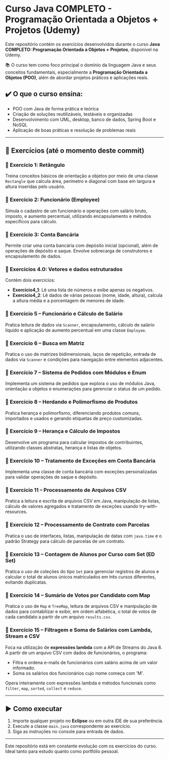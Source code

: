 # Curso Java COMPLETO - Programação Orientada a Objetos + Projetos (Udemy)

Este repositório contém os exercícios desenvolvidos durante o curso **Java COMPLETO: Programação Orientada a Objetos + Projetos**, disponível na Udemy.

📚 O curso tem como foco principal o domínio da linguagem Java e seus conceitos fundamentais, especialmente a **Programação Orientada a Objetos (POO)**, além de abordar projetos práticos e aplicações reais.

## ✔️ O que o curso ensina:

* POO com Java de forma prática e teórica
* Criação de soluções reutilizáveis, testáveis e organizadas
* Desenvolvimento com UML, desktop, banco de dados, Spring Boot e NoSQL
* Aplicação de boas práticas e resolução de problemas reais

---

## 📁 Exercícios (até o momento deste commit)

### 🔹 Exercício 1: Retângulo

Treina conceitos básicos de orientação a objetos por meio de uma classe `Rectangle` que calcula área, perímetro e diagonal com base em largura e altura inseridas pelo usuário.

### 🔹 Exercício 2: Funcionário (Employee)

Simula o cadastro de um funcionário e operações com salário bruto, imposto, e aumento percentual, utilizando encapsulamento e métodos específicos para cálculo.

### 🔹 Exercício 3: Conta Bancária

Permite criar uma conta bancária com depósito inicial (opcional), além de operações de depósito e saque. Envolve sobrecarga de construtores e encapsulamento de dados.

### 🔹 Exercícios 4.0: Vetores e dados estruturados

Contém dois exercícios:

* **Exercicio4\_1**: Lê uma lista de números e exibe apenas os negativos.
* **Exercicio4\_2**: Lê dados de várias pessoas (nome, idade, altura), calcula a altura média e a porcentagem de menores de idade.

### 🔹 Exercício 5 – Funcionário e Cálculo de Salário

Pratica leitura de dados via `Scanner`, encapsulamento, cálculo de salário líquido e aplicação de aumento percentual em uma classe `Employee`.

### 🔹 Exercício 6 – Busca em Matriz

Pratica o uso de matrizes bidimensionais, laços de repetição, entrada de dados via `Scanner` e condições para navegação entre elementos adjacentes.

### 🔹 Exercício 7 – Sistema de Pedidos com Módulos e Enum

Implementa um sistema de pedidos que explora o uso de módulos Java, orientação a objetos e enumerações para gerenciar o status de um pedido.

### 🔹 Exercício 8 – Herdando e Polimorfismo de Produtos

Pratica herança e polimorfismo, diferenciando produtos comuns, importados e usados e gerando etiquetas de preço customizadas.

### 🔹 Exercício 9 – Herança e Cálculo de Impostos

Desenvolve um programa para calcular impostos de contribuintes, utilizando classes abstratas, herança e listas de objetos.

### 🔹 Exercício 10 – Tratamento de Exceções em Conta Bancária

Implementa uma classe de conta bancária com exceções personalizadas para validar operações de saque e depósito.

### 🔹 Exercício 11 – Processamento de Arquivos CSV

Pratica a leitura e escrita de arquivos CSV em Java, manipulação de listas, cálculo de valores agregados e tratamento de exceções usando try-with-resources.

### 🔹 Exercício 12 – Processamento de Contrato com Parcelas

Pratica o uso de interfaces, listas, manipulação de datas com `java.time` e o padrão Strategy para cálculo de parcelas de um contrato.

### 🔹 Exercício 13 – Contagem de Alunos por Curso com Set (ED Set)

Pratica o uso de coleções do tipo `Set` para gerenciar registros de alunos e calcular o total de alunos únicos matriculados em três cursos diferentes, evitando duplicatas.

### 🔹 Exercício 14 – Sumário de Votos por Candidato com Map

Pratica o uso de `Map` e `TreeMap`, leitura de arquivos CSV e manipulação de dados para contabilizar e exibir, em ordem alfabética, o total de votos de cada candidato a partir de um arquivo `results.csv`.

### 🔹 Exercício 15 – Filtragem e Soma de Salários com Lambda, Stream e CSV

Foca na utilização de **expressões lambda** com a API de Streams do Java 8. A partir de um arquivo CSV com dados de funcionários, o programa:

* Filtra e ordena e-mails de funcionários com salário acima de um valor informado.
* Soma os salários dos funcionários cujo nome começa com 'M'.

Opera inteiramente com expressões lambda e métodos funcionais como `filter`, `map`, `sorted`, `collect` e `reduce`.

---

## ▶️ Como executar

1. Importe qualquer projeto no **Eclipse** ou em outra IDE de sua preferência.
2. Execute a classe `main.java` correspondente ao exercício.
3. Siga as instruções no console para entrada de dados.

---

Este repositório está em constante evolução com os exercícios do curso. Ideal tanto para estudo quanto como portfólio pessoal.
